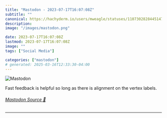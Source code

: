 ```yaml
---
title: "Mastodon - 2023-07-17T16:07:08Z"
subtitle: ""
canonical: https://hachyderm.io/users/mweagle/statuses/110730282844514751
description:
image: "/images/mastodon.png"

date: 2023-07-17T16:07:08Z
lastmod: 2023-07-17T16:07:08Z
image: ""
tags: ["Social Media"]

categories: ["mastodon"]
# generated: 2025-03-16T12:33:30-04:00
---
```

![Mastodon](/images/mastodon.png)

<p>Fast feedback is helpful so long as there is alignment on the vertex labels.</p>


###### [Mastodon Source 🐘](https://hachyderm.io/@mweagle/110730282844514751)

___
